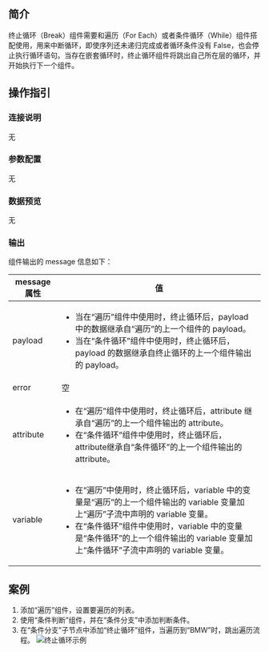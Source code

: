 ## 简介

终止循环（Break）组件需要和遍历（For Each）或者条件循环（While）组件搭配使用，用来中断循环，即使序列还未递归完成或者循环条件没有 False，也会停止执行循环语句。当存在嵌套循环时，终止循环组件将跳出自己所在层的循环，并开始执行下一个组件。

## 操作指引

### 连接说明

无

### 参数配置

无

### 数据预览

无

### 输出

组件输出的 message 信息如下：

| message 属性 | 值                                                           |
| ----------- | ------------------------------------------------------------ |
| payload     | <ul><li>当在“遍历”组件中使用时，终止循环后，payload 中的数据继承自“遍历”的上一个组件的 payload。</li><li>当在“条件循环”组件中使用时，终止循环后，payload 的数据继承自终止循环的上一个组件输出的 payload。</li></ul> |
| error       | 空                                                           |
| attribute   | <ul><li>在“遍历”组件中使用时，终止循环后，attribute 继承自“遍历”的上一个组件输出的 attribute。</li><li>在“条件循环”组件中使用时，终止循环后，attribute继承自“条件循环”的上一个组件输出的 attribute。</li></ul> |
| variable    | <ul><li>在“遍历”中使用时，终止循环后，variable 中的变量是“遍历”的上一个组件输出的 variable 变量加上“遍历”子流中声明的 variable 变量。</li><li>在“条件循环”组件中使用时，variable 中的变量是“条件循环”的上一个组件输出的 variable 变量加上“条件循环”子流中声明的 variable 变量。</li></ul> |

## 案例

1. 添加“遍历”组件，设置要遍历的列表。
2. 使用“条件判断”组件，并在“条件分支”中添加判断条件。
3. 在“条件分支”子节点中添加“终止循环”组件，当遍历到“BMW”时，跳出遍历流程。
![终止循环示例](https://staticintl.cloudcachetci.com/yehe/backend-news/ggvL129_1.png)
